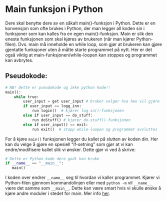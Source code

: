 # Main funksjon i Python

Dere skal benytte dere av en såkalt main()-funksjon i Python. Dette er en konvensjon som ofte brukes i Python, der man legger all koden sin i funksjoner som kan kalles fra en egen main()-funksjon. Main er slik den eneste funksjonen som skal kjøres av brukeren (når man kjører Python-filen). Dvs. main må inneholde en while loop, som gjør at brukeren kan gjøre gjentatte funksjoner uten å måtte starte programmet på nytt. Her er det også viktig at main-funksjonen/while-loopen kan stoppes og programmet kan avbrytes.

## Pseudokode:

```python
# NB! Dette er pseudokode og ikke python kode!!
main():
	while true:
		user_input = get user_input # bruker velger hva hen vil gjøre
		if user_input == logg_inn:
			run login()  # kjører log-in()-funksjonen
		else if user_input == do_stuff:
			run doStuff() # kjører do-stuff()-funksjonen
		else if user_input() == exit:
			run exit()  # stopp while-loopen og programmet avsluttes
```

For å kjøre `main()` funksjonen legger du kallet på slutten av koden din. Her kan du velge å gjøre en spesiell “if-setning” som gjør at vi kan endre/modifisere kallet slik vi ønsker. Dette gjør vi ved å skrive:

```python
# Dette er Python kode dere godt kan bruke
if __name__ == "__main__":
   main()
```

I koden over endrer `__name__` seg til hvordan vi kaller programmet. Kjører vi Python-filen gjennom kommandolinjen eller med `python -m` vil `__name__` være det samme som `__main__`. Dette kan være smart hvis vi skulle ønske å kjøre andre moduler i stedet for main. Mer info [her](https://realpython.com/python-main-function/).
